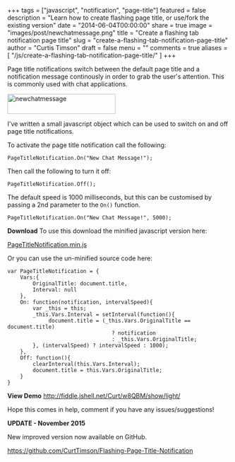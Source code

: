 +++
tags = ["javascript", "notification", "page-title"]
featured = false
description = "Learn how to create flashing page title, or use/fork the existing version"
date = "2014-06-04T00:00:00"
share = true
image = "images/post/newchatmessage.png"
title = "Create a flashing tab notification page title"
slug = "create-a-flashing-tab-notification-page-title"
author = "Curtis Timson"
draft = false
menu = ""
comments = true
aliases = [
    "/js/create-a-flashing-tab-notification-page-title/"
]
+++

Page title notifications switch between the default page title and a notification message continously in order to grab the user's attention. This is commonly used with chat applications.

<img src="../../images/post/newchatmessage.gif" alt="newchatmessage" width="245" height="45" class="alignnone size-full wp-image-71" />

I've written a small javascript object which can be used to switch on and off page title notifications.

To activate the page title notification call the following:

    PageTitleNotification.On("New Chat Message!");

Then call the following to turn it off:

    PageTitleNotification.Off();

The default speed is 1000 milliseconds, but this can be customised by passing a 2nd parameter to the `On()` function.

    PageTitleNotification.On("New Chat Message!", 5000);

**Download**
To use this download the minified javascript version here:

<a href="https://github.com/CurtTimson/Flashing-Page-Title-Notification/blob/master/PageTitleNotification.min.js" target="_blank">PageTitleNotification.min.js</a>

Or you can use the un-minified source code here:

    var PageTitleNotification = {
        Vars:{
            OriginalTitle: document.title,
            Interval: null
        },    
        On: function(notification, intervalSpeed){
            var _this = this;
            _this.Vars.Interval = setInterval(function(){
                 document.title = (_this.Vars.OriginalTitle == document.title)
                                     ? notification
                                     : _this.Vars.OriginalTitle;
            }, (intervalSpeed) ? intervalSpeed : 1000);
        },
        Off: function(){
            clearInterval(this.Vars.Interval);
            document.title = this.Vars.OriginalTitle;   
        }
    }

**View Demo**
<a href="http://fiddle.jshell.net/Curt/w8QBM/show/light/" target="_blank">http://fiddle.jshell.net/Curt/w8QBM/show/light/</a>

Hope this comes in help, comment if you have any issues/suggestions!

**UPDATE - November 2015**

New improved version now available on GitHub.

<a href="https://github.com/CurtTimson/Flashing-Page-Title-Notification" target="_blank">https://github.com/CurtTimson/Flashing-Page-Title-Notification</a>
